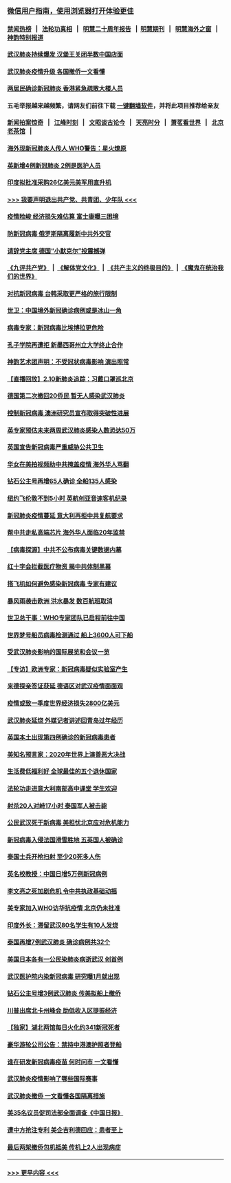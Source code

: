 ### [微信用户指南，使用浏览器打开体验更佳](https://github.com/gfw-breaker/banned-news1/blob/master/indexes/wechat-guide.md?t=0)
#### [禁闻热榜](热点新闻.md?t=0)  &nbsp;&nbsp;|&nbsp;&nbsp; [法轮功真相](https://github.com/gfw-breaker/truth/blob/master/README.md?t=0) &nbsp;&nbsp;|&nbsp;&nbsp; [明慧二十周年报告](https://github.com/gfw-breaker/mh-reports/blob/master/README.md?t=0) &nbsp;&nbsp;|&nbsp;&nbsp;[明慧期刊](https://github.com/gfw-breaker/mh-qikan) &nbsp;&nbsp;|&nbsp;&nbsp; [明慧海外之窗](https://github.com/gfw-breaker/mh-news/blob/master/README.md?t=0) &nbsp;&nbsp;|&nbsp;&nbsp; [神韵特别报道](https://github.com/gfw-breaker/mh-news/blob/master/shenyun.md?t=0)
#### [武汉肺炎持续爆发 汉堡王关闭半数中国店面](../pages/nsc418/n11859365.md?t=02110702) 
#### [武汉肺炎疫情升级 各国撤侨一文看懂](../pages/nsc418/n11859313.md?t=02110702) 
#### [两居民确诊新冠肺炎 香港紧急疏散大楼人员](../pages/nsc418/n11859332.md?t=02110702) 
#### 五毛举报越来越频繁，请网友们前往下载 [一键翻墙软件](https://github.com/gfw-breaker/ssr-accounts)，并将此项目推荐给亲友
#### [新闻拍案惊奇](https://github.com/gfw-breaker/banned-news1/blob/master/pages/link4.md) &nbsp;&nbsp;|&nbsp;&nbsp; [江峰时刻](https://github.com/gfw-breaker/banned-news1/blob/master/pages/link4.md) &nbsp;&nbsp;|&nbsp;&nbsp; [文昭谈古论今](https://github.com/gfw-breaker/banned-news1/blob/master/pages/link4.md) &nbsp;&nbsp;|&nbsp;&nbsp; [天亮时分](https://github.com/gfw-breaker/banned-news1/blob/master/pages/link4.md) &nbsp;&nbsp;|&nbsp;&nbsp; [萧茗看世界](https://github.com/gfw-breaker/banned-news1/blob/master/pages/link4.md) &nbsp;&nbsp;|&nbsp;&nbsp; [北京老茶馆](https://github.com/gfw-breaker/banned-news1/blob/master/pages/link4.md) &nbsp;&nbsp;|&nbsp;&nbsp; 
#### [海外现新冠肺炎人传人 WHO警告：星火燎原](../pages/nsc418/n11859252.md?t=02110702) 
#### [英新增4例新冠肺炎 2例是医护人员](../pages/nsc418/n11856625.md?t=02110702) 
#### [印度拟批准采购26亿美元美军用直升机](../pages/nsc418/n11859143.md?t=02110702) 
#### [>>> 我要声明退出共产党、共青团、少年队 <<<](https://github.com/begood0513/goodnews/blob/master/quit/letter.md) 
#### [疫情险峻 经济损失难估算 富士康曝三困境](../pages/nsc418/n11859120.md?t=02110702) 
#### [防新冠病毒 俄罗斯隔离履新中共外交官](../pages/nsc418/n11859079.md?t=02110702) 
#### [请辞党主席 德国“小默克尔”投震撼弹](../pages/nsc418/n11858583.md?t=02110702) 
#### [《九评共产党》](https://github.com/begood0513/9ping.md/blob/master/README.md) &nbsp;|&nbsp; [《解体党文化》](../../../../jtdwh.md/blob/master/README.md)  &nbsp;|&nbsp; [《共产主义的终极目的》](../../../../gczydzjmd.md/blob/master/README.md) &nbsp;|&nbsp; [《魔鬼在统治我们的世界》](../../../../mgztzwmdsj.md/blob/master/README.md) 
#### [对抗新冠病毒 台韩采取更严格的旅行限制](../pages/nsc418/n11858936.md?t=02110702) 
#### [世卫：中国境外新冠确诊病例或是冰山一角](../pages/nsc418/n11858781.md?t=02110702) 
#### [病毒专家：新冠病毒比埃博拉更危险](../pages/nsc418/n11858572.md?t=02110702) 
#### [孔子学院再遭拒 新墨西哥州立大学终止合作](../pages/nsc418/n11858661.md?t=02110702) 
#### [神韵艺术团声明：不受冠状病毒影响 演出照常](../pages/nsc418/n11858801.md?t=02110702) 
#### [【直播回放】2.10新肺炎追踪：习戴口罩巡北京](../pages/nsc418/n11858548.md?t=02110702) 
#### [德国第二次撤回20侨民 暂无人感染武汉肺炎](../pages/nsc418/n11858633.md?t=02110702) 
#### [控制新冠病毒 澳洲研究员宣布取得突破性进展](../pages/nsc418/n11858505.md?t=02110702) 
#### [英专家预估未来两周武汉肺炎感染人数恐达50万](../pages/nsc418/n11857886.md?t=02110702) 
#### [英国宣告新冠病毒严重威胁公共卫生](../pages/nsc418/n11858285.md?t=02110702) 
#### [华女在美拍视频助中共掩盖疫情 海外华人骂翻](../pages/nsc418/n11857407.md?t=02110702) 
#### [钻石公主号再增65人确诊 全船135人感染](../pages/nsc418/n11857366.md?t=02110702) 
#### [纽约飞伦敦不到5小时 英航创亚音速客机纪录](../pages/nsc418/n11857405.md?t=02110702) 
#### [新冠肺炎疫情蔓延 意大利再拒中共复航要求](../pages/nsc418/n11857200.md?t=02110702) 
#### [帮中共走私高端芯片 海外华人面临20年监禁](../pages/nsc418/n11855016.md?t=02110702) 
#### [【病毒探源】中共不公布病毒关键数据内幕](../pages/nsc418/n11856584.md?t=02110702) 
#### [红十字会拦截医疗物资 揭中共体制黑幕](../pages/nsc418/n11856750.md?t=02110702) 
#### [搭飞机如何避免感染新冠病毒 专家有建议](../pages/nsc418/n11853427.md?t=02110702) 
#### [暴风雨袭击欧洲 洪水暴发 数百航班取消](../pages/nsc418/n11856453.md?t=02110702) 
#### [世卫总干事：WHO专家团队已启程前往中国](../pages/nsc418/n11856612.md?t=02110702) 
#### [世界梦号船员病毒检测通过 船上3600人可下船](../pages/nsc418/n11856520.md?t=02110702) 
#### [受武汉肺炎影响的国际展览和会议一览](../pages/nsc418/n11856420.md?t=02110702) 
#### [【专访】欧洲专家：新冠病毒疑似实验室产生](../pages/nsc418/n11856378.md?t=02110702) 
#### [来德探亲签证获延 德语区对武汉疫情面面观](../pages/nsc418/n11856283.md?t=02110702) 
#### [疫情或致一季度世界经济损失2800亿美元](../pages/nsc418/n11855639.md?t=02110702) 
#### [武汉肺炎延烧 外媒记者讲述回青岛过年经历](../pages/nsc418/n11856159.md?t=02110702) 
#### [英国本土出现第四例确诊的新冠病毒患者](../pages/nsc418/n11855930.md?t=02110702) 
#### [美知名预言家：2020年世界上演善恶大决战](../pages/nsc418/n11855418.md?t=02110702) 
#### [生活费低福利好 全球最佳的五个退休国家](../pages/nsc418/n11848347.md?t=02110702) 
#### [法轮功走进意大利南部高中课堂 学生欢迎](../pages/nsc418/n11853859.md?t=02110702) 
#### [射杀20人对峙17小时 泰国军人被击毙](../pages/nsc418/n11854869.md?t=02110702) 
#### [公民武汉死于新病毒 美担忧北京应对危机能力](../pages/nsc418/n11854331.md?t=02110702) 
#### [新冠病毒入侵法国滑雪胜地 五英国人被确诊](../pages/nsc418/n11854307.md?t=02110702) 
#### [泰国士兵开枪扫射 至少20死多人伤](../pages/nsc418/n11854276.md?t=02110702) 
#### [英名校教授：中国日增5万例新冠病例](../pages/nsc418/n11854174.md?t=02110702) 
#### [李文亮之死加剧危机 令中共执政基础动摇](../pages/nsc418/n11854003.md?t=02110702) 
#### [美专家加入WHO访华抗疫情 北京仍未批准](../pages/nsc418/n11854043.md?t=02110702) 
#### [印度外长：滞留武汉80名学生有10人发烧](../pages/nsc418/n11853821.md?t=02110702) 
#### [泰国再增7例武汉肺炎 确诊病例共32个](../pages/nsc418/n11853808.md?t=02110702) 
#### [美国日本各有一公民染肺炎病逝武汉 创首例](../pages/nsc418/n11853509.md?t=02110702) 
#### [武汉医护院内染新冠病毒 研究曝1月就出现](../pages/nsc418/n11852928.md?t=02110702) 
#### [钻石公主号增3例武汉肺炎 传美拟船上撤侨](../pages/nsc418/n11853240.md?t=02110702) 
#### [川普出席北卡州峰会 助低收入区提振经济](../pages/nsc418/n11853232.md?t=02110702) 
#### [【独家】湖北两馆每日火化约341新冠死者](../pages/nsc418/n11845444.md?t=02110702) 
#### [豪华游轮公司公告：禁持中港澳护照者登船](../pages/nsc418/n11852761.md?t=02110702) 
#### [谁在研发新冠病毒疫苗 何时问市 一文看懂](../pages/nsc418/n11852840.md?t=02110702) 
#### [武汉肺炎疫情影响了哪些国际赛事](../pages/nsc418/n11852441.md?t=02110702) 
#### [武汉肺炎撤侨 一文看懂各国隔离措施](../pages/nsc418/n11844216.md?t=02110702) 
#### [美35名议员促司法部全面调查《中国日报》](../pages/nsc418/n11852435.md?t=02110702) 
#### [遭中方抢注专利 美企吉利德回应：患者至上](../pages/nsc418/n11852037.md?t=02110702) 
#### [最后两架撤侨包机抵美 传机上2人出现病症](../pages/nsc418/n11852173.md?t=02110702) 

----
#### [ >>> 更早内容 <<< ](../indexes/nsc418-earlier.md)
